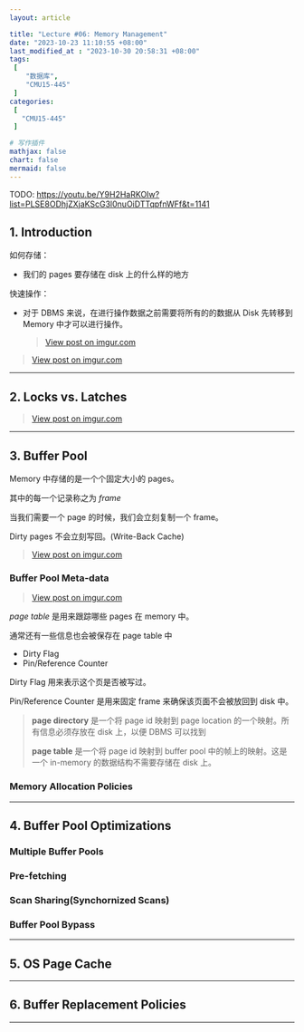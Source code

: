 ```yaml
---
layout: article

title: "Lecture #06: Memory Management"
date: "2023-10-23 11:10:55 +08:00"
last_modified_at : "2023-10-30 20:58:31 +08:00"
tags:
 [
    "数据库",
    "CMU15-445"
 ]
categories: 
 [
   "CMU15-445"
 ]    

# 写作插件
mathjax: false
chart: false
mermaid: false
---
```


TODO: <https://youtu.be/Y9H2HaRKOIw?list=PLSE8ODhjZXjaKScG3l0nuOiDTTqpfnWFf&t=1141>

## 1. Introduction

如何存储：

- 我们的 pages 要存储在 disk 上的什么样的地方


快速操作：

- 对于 DBMS 来说，在进行操作数据之前需要将所有的的数据从 Disk 先转移到 Memory 中才可以进行操作。
  
  <blockquote class="imgur-embed-pub" lang="en" data-id="Fb6bfcD"><a href="https://imgur.com/Fb6bfcD">View post on imgur.com</a></blockquote><script async src="//s.imgur.com/min/embed.js" charset="utf-8"></script>

<blockquote class="imgur-embed-pub" lang="en" data-id="x6oYq9T"><a href="https://imgur.com/x6oYq9T">View post on imgur.com</a></blockquote><script async src="//s.imgur.com/min/embed.js" charset="utf-8"></script>

----

## 2. Locks vs. Latches

<blockquote class="imgur-embed-pub" lang="en" data-id="YG9cxAA"><a href="https://imgur.com/YG9cxAA">View post on imgur.com</a></blockquote><script async src="//s.imgur.com/min/embed.js" charset="utf-8"></script>

----


## 3. Buffer Pool

Memory 中存储的是一个个固定大小的 pages。

其中的每一个记录称之为 *frame*

当我们需要一个 page 的时候，我们会立刻复制一个 frame。

Dirty pages 不会立刻写回。(Write-Back Cache)

<blockquote class="imgur-embed-pub" lang="en" data-id="zYv4D0C"><a href="https://imgur.com/zYv4D0C">View post on imgur.com</a></blockquote><script async src="//s.imgur.com/min/embed.js" charset="utf-8"></script>

### Buffer Pool Meta-data

<blockquote class="imgur-embed-pub" lang="en" data-id="vRnMHx4"><a href="https://imgur.com/vRnMHx4">View post on imgur.com</a></blockquote><script async src="//s.imgur.com/min/embed.js" charset="utf-8"></script>

_page table_ 是用来跟踪哪些 pages 在 memory 中。

通常还有一些信息也会被保存在 page table 中
- Dirty Flag
- Pin/Reference Counter

Dirty Flag 用来表示这个页是否被写过。

Pin/Reference Counter 是用来固定 frame 来确保该页面不会被放回到 disk 中。


> **page directory** 是一个将 page id 映射到 page location 的一个映射。所有信息必须存放在 disk 上，以便 DBMS 可以找到
>
> **page table** 是一个将 page id 映射到 buffer pool 中的帧上的映射。这是一个 in-memory 的数据结构不需要存储在 disk 上。

### Memory Allocation Policies

----

## 4. Buffer Pool Optimizations



### Multiple Buffer Pools

### Pre-fetching

### Scan Sharing(Synchornized Scans)

### Buffer Pool Bypass

----

## 5. OS Page Cache


----


## 6. Buffer Replacement Policies


----

